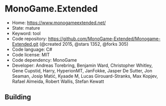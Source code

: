 # MonoGame.Extended

- Home: https://www.monogameextended.net/
- State: mature
- Keyword: tool
- Code repository: https://github.com/MonoGame-Extended/Monogame-Extended.git (@created 2015, @stars 1352, @forks 305)
- Code language: C#
- Code license: MIT
- Code dependency: MonoGame
- Developer: Andreas Torebring, Benjamin Ward, Christopher Whitley, Gene Cupstid, Harry, HyperionMT, JanFokke, Jasper De Sutter, Jon Seaman, Josip Matić, Kyaade M, Lucas Girouard-Stranks, Max Kopjev, Rafael Almeida, Robert Wallis, Stefan Kewatt

## Building

